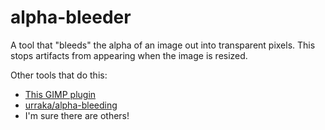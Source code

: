 # alpha-bleeder
A tool that "bleeds" the alpha of an image out into transparent pixels. This stops artifacts from appearing when the image is resized.

Other tools that do this:

* [This GIMP plugin](http://gimpchat.com/viewtopic.php?t=3153)
* [urraka/alpha-bleeding](https://github.com/urraka/alpha-bleeding)
* I'm sure there are others!
